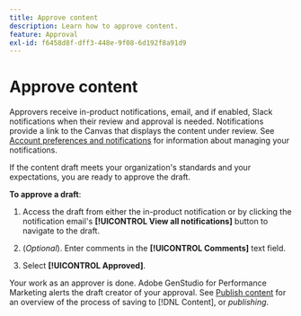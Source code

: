 ```yaml
---
title: Approve content
description: Learn how to approve content.
feature: Approval
exl-id: f6458d8f-dff3-448e-9f08-6d192f8a91d9
---
```

# Approve content

Approvers receive in-product notifications, email, and if enabled, Slack notifications when their review and approval is needed. Notifications provide a link to the Canvas that displays the content under review. See [Account preferences and notifications](https://experienceleague.adobe.com/en/docs/core-services/interface/features/account-preferences) for information about managing your notifications.

If the content draft meets your organization's standards and your expectations, you are ready to approve the draft. 

**To approve a draft**:

1. Access the draft from either the in-product notification or by clicking the notification email's **[!UICONTROL View all notifications]** button to navigate to the draft.

1. (_Optional_). Enter comments in the **[!UICONTROL Comments]** text field.

1. Select **[!UICONTROL Approved]**. 

Your work as an approver is done. Adobe GenStudio for Performance Marketing alerts the draft creator of your approval. See [Publish content](./publish-content.md) for an overview of the process of saving to [!DNL Content], or _publishing_.
